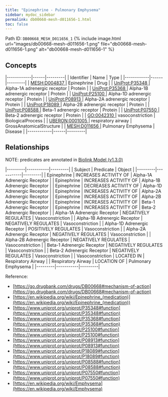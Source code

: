 ```yaml
---
title: "Epinephrine - Pulmonary Emphysema"
sidebar: mydoc_sidebar
permalink: db00668-mesh-d011656-1.html
toc: false 
---
```



Path ID: `DB00668_MESH_D011656_1`
{% include image.html url="images/db00668-mesh-d011656-1.png" file="db00668-mesh-d011656-1.png" alt="db00668-mesh-d011656-1" %}

## Concepts

|------------|------|---------|
| Identifier | Name | Type    |
|------------|------|---------|
| <a href="https://identifiers.org/MESH:D004837">MESH:D004837 </a> | Epinephrine | Drug |
| <a href="https://identifiers.org/UniProt:P35348">UniProt:P35348 </a> | Alpha-1A adrenergic receptor | Protein |
| <a href="https://identifiers.org/UniProt:P35368">UniProt:P35368 </a> | Alpha-1B adrenergic receptor | Protein |
| <a href="https://identifiers.org/UniProt:P25100">UniProt:P25100 </a> | Alpha-1D adrenergic receptor | Protein |
| <a href="https://identifiers.org/UniProt:P08913">UniProt:P08913 </a> | Alpha-2A adrenergic receptor | Protein |
| <a href="https://identifiers.org/UniProt:P18089">UniProt:P18089 </a> | Alpha-2B adrenergic receptor | Protein |
| <a href="https://identifiers.org/UniProt:P08588">UniProt:P08588 </a> | Beta-1 adrenergic receptor | Protein |
| <a href="https://identifiers.org/UniProt:P07550">UniProt:P07550 </a> | Beta-2 adrenergic receptor | Protein |
| <a href="https://identifiers.org/GO:0042310">GO:0042310 </a> | vasoconstriction | BiologicalProcess |
| <a href="https://identifiers.org/UBERON:0001005">UBERON:0001005 </a> | respiratory airway | GrossAnatomicalStructure |
| <a href="https://identifiers.org/MESH:D011656">MESH:D011656 </a> | Pulmonary Emphysema | Disease |
|------------|------|---------|

## Relationships


NOTE: predicates are annotated in <a href="https://github.com/biolink/biolink-model/releases/tag/v1.3.0">Biolink Model (v1.3.0)</a>

|---------|-----------|---------|
| Subject | Predicate | Object  |
|---------|-----------|---------|
| Epinephrine | INCREASES ACTIVITY OF | Alpha-1A Adrenergic Receptor |
| Epinephrine | INCREASES ACTIVITY OF | Alpha-1B Adrenergic Receptor |
| Epinephrine | DECREASES ACTIVITY OF | Alpha-1D Adrenergic Receptor |
| Epinephrine | INCREASES ACTIVITY OF | Alpha-2A Adrenergic Receptor |
| Epinephrine | INCREASES ACTIVITY OF | Alpha-2B Adrenergic Receptor |
| Epinephrine | INCREASES ACTIVITY OF | Beta-1 Adrenergic Receptor |
| Epinephrine | INCREASES ACTIVITY OF | Beta-2 Adrenergic Receptor |
| Alpha-1A Adrenergic Receptor | NEGATIVELY REGULATES | Vasoconstriction |
| Alpha-1B Adrenergic Receptor | NEGATIVELY REGULATES | Vasoconstriction |
| Alpha-1D Adrenergic Receptor | POSITIVELY REGULATES | Vasoconstriction |
| Alpha-2A Adrenergic Receptor | NEGATIVELY REGULATES | Vasoconstriction |
| Alpha-2B Adrenergic Receptor | NEGATIVELY REGULATES | Vasoconstriction |
| Beta-1 Adrenergic Receptor | NEGATIVELY REGULATES | Vasoconstriction |
| Beta-2 Adrenergic Receptor | NEGATIVELY REGULATES | Vasoconstriction |
| Vasoconstriction | LOCATED IN | Respiratory Airway |
| Respiratory Airway | LOCATION OF | Pulmonary Emphysema |
|---------|-----------|---------|

Reference: 
  - [https://go.drugbank.com/drugs/DB00668#mechanism-of-action](https://go.drugbank.com/drugs/DB00668#mechanism-of-action)
  - [https://en.wikipedia.org/wiki/Epinephrine_(medication)](https://en.wikipedia.org/wiki/Epinephrine_(medication))
  - [https://www.uniprot.org/uniprot/P35348#function](https://www.uniprot.org/uniprot/P35348#function)
  - [https://www.uniprot.org/uniprot/P35368#function](https://www.uniprot.org/uniprot/P35368#function)
  - [https://www.uniprot.org/uniprot/P25100#function](https://www.uniprot.org/uniprot/P25100#function)
  - [https://www.uniprot.org/uniprot/P08913#function](https://www.uniprot.org/uniprot/P08913#function)
  - [https://www.uniprot.org/uniprot/P18089#function](https://www.uniprot.org/uniprot/P18089#function)
  - [https://www.uniprot.org/uniprot/P08588#function](https://www.uniprot.org/uniprot/P08588#function)
  - [https://www.uniprot.org/uniprot/P07550#function](https://www.uniprot.org/uniprot/P07550#function)
  - [https://en.wikipedia.org/wiki/Emphysema](https://en.wikipedia.org/wiki/Emphysema)
